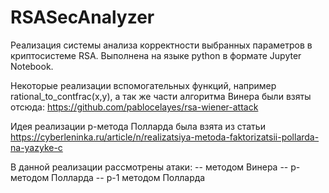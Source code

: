# RSASecAnalyzer

Реализация системы анализа корректности выбранных параметров в криптосистеме RSA.
Выполнена на языке python в формате Jupyter Notebook.

Некоторые реализации вспомогательных функций, например rational_to_contfrac(x,y), а так же части алгоритма Винера были взяты отсюда: https://github.com/pablocelayes/rsa-wiener-attack

Идея реализации p-метода Полларда была взята из статьи https://cyberleninka.ru/article/n/realizatsiya-metoda-faktorizatsii-pollarda-na-yazyke-c

В данной реализации рассмотрены атаки:
-- методом Винера
-- p-методом Полларда
-- p-1 методом Полларда
